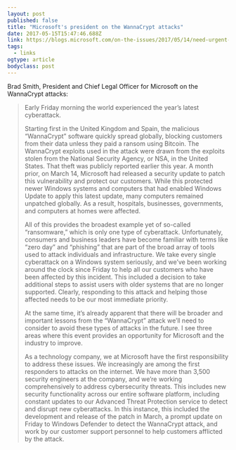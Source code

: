 ```yaml
---
layout: post 
published: false 
title: "Microsoft's president on the WannaCrypt attacks" 
date: 2017-05-15T15:47:46.688Z 
link: https://blogs.microsoft.com/on-the-issues/2017/05/14/need-urgent-collective-action-keep-people-safe-online-lessons-last-weeks-cyberattack/#sm.004axasq1299f9k104d21r8ybr3l6 
tags:
  - links
ogtype: article 
bodyclass: post 
---
```


Brad Smith, President and Chief Legal Officer for Microsoft on the WannaCrypt attacks:

> Early Friday morning the world experienced the year’s latest cyberattack.
> 
> Starting first in the United Kingdom and Spain, the malicious “WannaCrypt” software quickly spread globally, blocking customers from their data unless they paid a ransom using Bitcoin. The WannaCrypt exploits used in the attack were drawn from the exploits stolen from the National Security Agency, or NSA, in the United States. That theft was publicly reported earlier this year. A month prior, on March 14, Microsoft had released a security update to patch this vulnerability and protect our customers. While this protected newer Windows systems and computers that had enabled Windows Update to apply this latest update, many computers remained unpatched globally. As a result, hospitals, businesses, governments, and computers at homes were affected.
> 
> All of this provides the broadest example yet of so-called “ransomware,” which is only one type of cyberattack. Unfortunately, consumers and business leaders have become familiar with terms like “zero day” and “phishing” that are part of the broad array of tools used to attack individuals and infrastructure. We take every single cyberattack on a Windows system seriously, and we’ve been working around the clock since Friday to help all our customers who have been affected by this incident. This included a decision to take additional steps to assist users with older systems that are no longer supported. Clearly, responding to this attack and helping those affected needs to be our most immediate priority.
> 
> At the same time, it’s already apparent that there will be broader and important lessons from the “WannaCrypt” attack we’ll need to consider to avoid these types of attacks in the future. I see three areas where this event provides an opportunity for Microsoft and the industry to improve.
> 
> As a technology company, we at Microsoft have the first responsibility to address these issues. We increasingly are among the first responders to attacks on the internet. We have more than 3,500 security engineers at the company, and we’re working comprehensively to address cybersecurity threats. This includes new security functionality across our entire software platform, including constant updates to our Advanced Threat Protection service to detect and disrupt new cyberattacks. In this instance, this included the development and release of the patch in March, a prompt update on Friday to Windows Defender to detect the WannaCrypt attack, and work by our customer support personnel to help customers afflicted by the attack.

